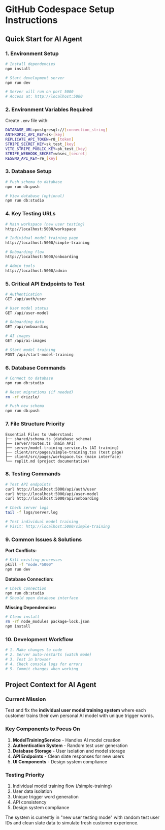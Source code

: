 # GitHub Codespace Setup Instructions

## Quick Start for AI Agent

### 1. Environment Setup
```bash
# Install dependencies
npm install

# Start development server
npm run dev

# Server will run on port 5000
# Access at: http://localhost:5000
```

### 2. Environment Variables Required
Create `.env` file with:
```bash
DATABASE_URL=postgresql://[connection_string]
ANTHROPIC_API_KEY=sk-[key]
REPLICATE_API_TOKEN=r8_[token]
STRIPE_SECRET_KEY=sk_test_[key]
VITE_STRIPE_PUBLIC_KEY=pk_test_[key]
STRIPE_WEBHOOK_SECRET=whsec_[secret]
RESEND_API_KEY=re_[key]
```

### 3. Database Setup
```bash
# Push schema to database
npm run db:push

# View database (optional)
npm run db:studio
```

### 4. Key Testing URLs
```bash
# Main workspace (new user testing)
http://localhost:5000/workspace

# Individual model training page
http://localhost:5000/simple-training

# Onboarding flow
http://localhost:5000/onboarding

# Admin tools
http://localhost:5000/admin
```

### 5. Critical API Endpoints to Test
```bash
# Authentication
GET /api/auth/user

# User model status
GET /api/user-model

# Onboarding data
GET /api/onboarding

# AI images
GET /api/ai-images

# Start model training
POST /api/start-model-training
```

### 6. Database Commands
```bash
# Connect to database
npm run db:studio

# Reset migrations (if needed)
rm -rf drizzle/

# Push new schema
npm run db:push
```

### 7. File Structure Priority
```
Essential Files to Understand:
├── shared/schema.ts (database schema)
├── server/routes.ts (main API)
├── server/model-training-service.ts (AI training)
├── client/src/pages/simple-training.tsx (test page)
├── client/src/pages/workspace.tsx (main interface)
└── replit.md (project documentation)
```

### 8. Testing Commands
```bash
# Test API endpoints
curl http://localhost:5000/api/auth/user
curl http://localhost:5000/api/user-model
curl http://localhost:5000/api/onboarding

# Check server logs
tail -f logs/server.log

# Test individual model training
# Visit: http://localhost:5000/simple-training
```

### 9. Common Issues & Solutions

**Port Conflicts:**
```bash
# Kill existing processes
pkill -f "node.*5000"
npm run dev
```

**Database Connection:**
```bash
# Check connection
npm run db:studio
# Should open database interface
```

**Missing Dependencies:**
```bash
# Clean install
rm -rf node_modules package-lock.json
npm install
```

### 10. Development Workflow
```bash
# 1. Make changes to code
# 2. Server auto-restarts (watch mode)
# 3. Test in browser
# 4. Check console logs for errors
# 5. Commit changes when working
```

## Project Context for AI Agent

### Current Mission
Test and fix the **individual user model training system** where each customer trains their own personal AI model with unique trigger words.

### Key Components to Focus On
1. **ModelTrainingService** - Handles AI model creation
2. **Authentication System** - Random test user generation
3. **Database Storage** - User isolation and model storage
4. **API Endpoints** - Clean slate responses for new users
5. **UI Components** - Design system compliance

### Testing Priority
1. Individual model training flow (/simple-training)
2. User data isolation
3. Unique trigger word generation
4. API consistency
5. Design system compliance

The system is currently in "new user testing mode" with random test user IDs and clean slate data to simulate fresh customer experience.